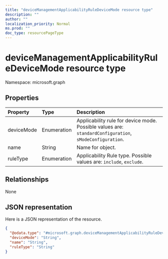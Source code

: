 ```yaml
---
title: "deviceManagementApplicabilityRuleDeviceMode resource type"
description: ""
author: ""
localization_priority: Normal
ms.prod: ""
doc_type: resourcePageType
---
```


# deviceManagementApplicabilityRuleDeviceMode resource type


Namespace: microsoft.graph



## Properties
|Property|Type|Description|
|:---|:---|:---|
|deviceMode|Enumeration|Applicability rule for device mode. Possible values are: `standardConfiguration`, `sModeConfiguration`.|
|name|String|Name for object.|
|ruleType|Enumeration|Applicability Rule type. Possible values are: `include`, `exclude`.|

## Relationships
None

## JSON representation
Here is a JSON representation of the resource.
<!-- {
  "blockType": "resource",
  "@odata.type": "microsoft.graph.deviceManagementApplicabilityRuleDeviceMode"
}
-->
``` json
{
  "@odata.type": "#microsoft.graph.deviceManagementApplicabilityRuleDeviceMode",
  "deviceMode": "String",
  "name": "String",
  "ruleType": "String"
}
```

